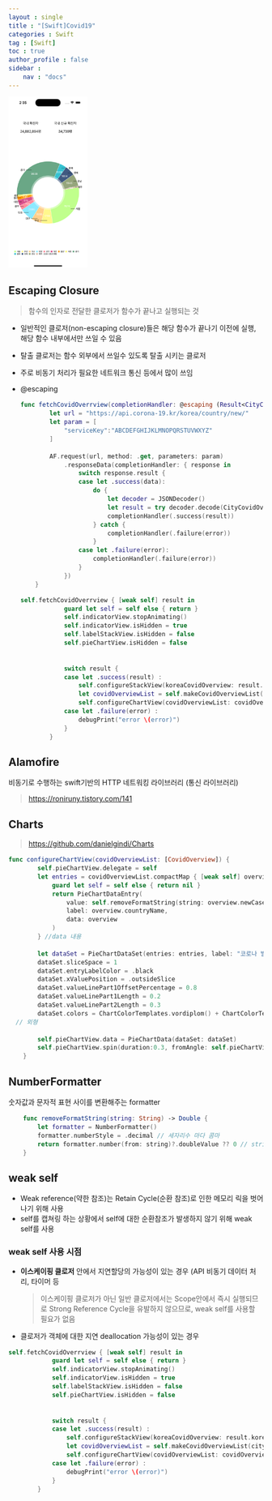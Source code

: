 ```yaml
---
layout : single
title : "[Swift]Covid19"
categories : Swift
tag : [Swift]
toc : true
author_profile : false
sidebar :
    nav : "docs"
---
```


<img src="https://raw.githubusercontent.com/bagoonichanger/bagoonichanger.github.io/upload_Image/images/202210061435945.png" alt="Simulator Screen Shot - iPhone 14 Pro - 2022-10-06 at 14.35.03" style="zoom:33%;" />



## Escaping Closure

> 함수의 인자로 전달한 클로저가 함수가 끝나고 실행되는 것

- 일반적인 클로저(non-escaping closure)들은 해당 함수가 끝나기 이전에 실행, 해당 함수 내부에서만 쓰일 수 있음

- 탈출 클로저는 함수 외부에서 쓰일수 있도록 탈출 시키는 클로저

- 주로 비동기 처리가 필요한 네트워크 통신 등에서 많이 쓰임

- @escaping

  ```swift
  func fetchCovidOverrview(completionHandler: @escaping (Result<CityCovidOverview, Error>) -> Void){
          let url = "https://api.corona-19.kr/korea/country/new/"
          let param = [
              "serviceKey":"ABCDEFGHIJKLMNOPQRSTUVWXYZ"
          ]
          
          AF.request(url, method: .get, parameters: param)
              .responseData(completionHandler: { response in
                  switch response.result {
                  case let .success(data):
                      do {
                          let decoder = JSONDecoder()
                          let result = try decoder.decode(CityCovidOverview.self, from: data)
                          completionHandler(.success(result))
                      } catch {
                          completionHandler(.failure(error))
                      }
                  case let .failure(error):
                      completionHandler(.failure(error))
                  }
              })
      }
  ```

  ```swift
  self.fetchCovidOverrview { [weak self] result in
              guard let self = self else { return }
              self.indicatorView.stopAnimating()
              self.indicatorView.isHidden = true
              self.labelStackView.isHidden = false
              self.pieChartView.isHidden = false
              
  
              switch result {
              case let .success(result) :
                  self.configureStackView(koreaCovidOverview: result.korea)
                  let covidOverviewList = self.makeCovidOverviewList(cityCovidOverview: result)
                  self.configureChartView(covidOverviewList: covidOverviewList)
              case let .failure(error) :
                  debugPrint("error \(error)")
              }
          }

## Alamofire

비동기로 수행하는 swift기반의 HTTP 네트워킹 라이브러리 (통신 라이브러리)

> https://roniruny.tistory.com/141

## Charts

> https://github.com/danielgindi/Charts

```swift   
func configureChartView(covidOverviewList: [CovidOverview]) {
        self.pieChartView.delegate = self
        let entries = covidOverviewList.compactMap { [weak self] overview -> PieChartDataEntry? in
            guard let self = self else { return nil }
            return PieChartDataEntry(
                value: self.removeFormatString(string: overview.newCase),
                label: overview.countryName,
                data: overview
            )
        } //data 내용
        
        let dataSet = PieChartDataSet(entries: entries, label: "코로나 발생 현황")
        dataSet.sliceSpace = 1
        dataSet.entryLabelColor = .black
        dataSet.xValuePosition = .outsideSlice
        dataSet.valueLinePart1OffsetPercentage = 0.8
        dataSet.valueLinePart1Length = 0.2
        dataSet.valueLinePart2Length = 0.3
        dataSet.colors = ChartColorTemplates.vordiplom() + ChartColorTemplates.joyful() + ChartColorTemplates.pastel() + ChartColorTemplates.material() 
  // 외형
  
        self.pieChartView.data = PieChartData(dataSet: dataSet)
        self.pieChartView.spin(duration:0.3, fromAngle: self.pieChartView.rotationAngle, toAngle: self.pieChartView.rotationAngle + 80)
    }
```



## NumberFormatter

숫자값과 문자적 표현 사이를 변환해주는 formatter

```swift
    func removeFormatString(string: String) -> Double {
        let formatter = NumberFormatter()
        formatter.numberStyle = .decimal // 세자리수 마다 콤마
        return formatter.number(from: string)?.doubleValue ?? 0 // string -> number
    }
```



## weak self

- Weak reference(약한 참조)는 Retain Cycle(순환 참조)로 인한 메모리 릭을 벗어나기 위해 사용
- self를 캡쳐링 하는 상황에서 self에 대한 순환참조가 발생하지 않기 위해 weak self를 사용 

### weak self 사용 시점

- **이스케이핑 클로저** 안에서 지연할당의 가능성이 있는 경우 (API 비동기 데이터 처리, 타이머 등

  > 이스케이핑 클로저가 아닌 일반 클로저에서는 Scope안에서 즉시 실행되므로 Strong Reference Cycle을 유발하지 않으므로, weak self를 사용할 필요가 없음

- 클로저가 객체에 대한 지연 deallocation 가능성이 있는 경우

```swift
self.fetchCovidOverrview { [weak self] result in
            guard let self = self else { return }
            self.indicatorView.stopAnimating()
            self.indicatorView.isHidden = true
            self.labelStackView.isHidden = false
            self.pieChartView.isHidden = false
            

            switch result {
            case let .success(result) :
                self.configureStackView(koreaCovidOverview: result.korea)
                let covidOverviewList = self.makeCovidOverviewList(cityCovidOverview: result)
                self.configureChartView(covidOverviewList: covidOverviewList)
            case let .failure(error) :
                debugPrint("error \(error)")
            }
        }
```

